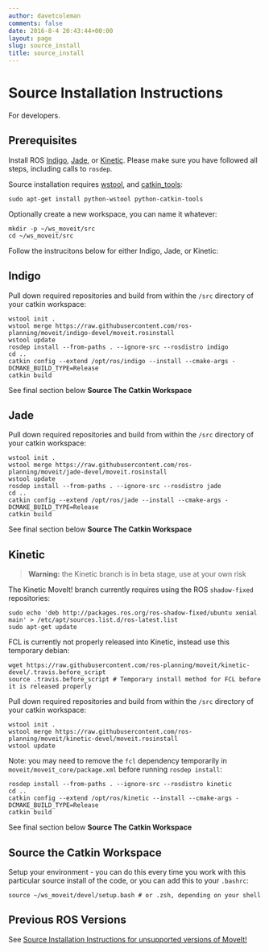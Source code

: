 ```yaml
---
author: davetcoleman
comments: false
date: 2016-8-4 20:43:44+00:00
layout: page
slug: source_install
title: source_install
---
```


# Source Installation Instructions

For developers.

## Prerequisites

Install ROS [Indigo](http://www.ros.org/wiki/indigo/Installation/Ubuntu), [Jade](http://www.ros.org/wiki/jade/Installation/Ubuntu), or [Kinetic](http://www.ros.org/wiki/kinetic/Installation/Ubuntu). Please make sure you have followed all steps, including calls to ``rosdep``.

Source installation requires [wstool](http://wiki.ros.org/wstool), and [catkin_tools](https://catkin-tools.readthedocs.io/en/latest/):

    sudo apt-get install python-wstool python-catkin-tools

Optionally create a new workspace, you can name it whatever:

    mkdir -p ~/ws_moveit/src
    cd ~/ws_moveit/src

Follow the instrucitons below for either Indigo, Jade, or Kinetic:

## Indigo

Pull down required repositories and build from within the ``/src`` directory of your catkin workspace:

    wstool init .
    wstool merge https://raw.githubusercontent.com/ros-planning/moveit/indigo-devel/moveit.rosinstall
    wstool update
    rosdep install --from-paths . --ignore-src --rosdistro indigo
    cd ..
    catkin config --extend /opt/ros/indigo --install --cmake-args -DCMAKE_BUILD_TYPE=Release
    catkin build

See final section below **Source The Catkin Workspace**

## Jade

Pull down required repositories and build from within the ``/src`` directory of your catkin workspace:

    wstool init .
    wstool merge https://raw.githubusercontent.com/ros-planning/moveit/jade-devel/moveit.rosinstall
    wstool update
    rosdep install --from-paths . --ignore-src --rosdistro jade
    cd ..
    catkin config --extend /opt/ros/jade --install --cmake-args -DCMAKE_BUILD_TYPE=Release
    catkin build

See final section below **Source The Catkin Workspace**

## Kinetic

> **Warning:** the Kinetic branch is in beta stage, use at your own risk

The Kinetic MoveIt! branch currently requires using the ROS ``shadow-fixed`` repositories:

    sudo echo 'deb http://packages.ros.org/ros-shadow-fixed/ubuntu xenial main' > /etc/apt/sources.list.d/ros-latest.list
    sudo apt-get update

FCL is currently not properly released into Kinetic, instead use this temporary debian:

    wget https://raw.githubusercontent.com/ros-planning/moveit/kinetic-devel/.travis.before_script
    source .travis.before_script # Temporary install method for FCL before it is released properly

Pull down required repositories and build from within the ``/src`` directory of your catkin workspace:

    wstool init .
    wstool merge https://raw.githubusercontent.com/ros-planning/moveit/kinetic-devel/moveit.rosinstall
    wstool update

Note: you may need to remove the ``fcl`` dependency temporarily in ``moveit/moveit_core/package.xml`` before running ``rosdep install``:

    rosdep install --from-paths . --ignore-src --rosdistro kinetic
    cd ..
    catkin config --extend /opt/ros/kinetic --install --cmake-args -DCMAKE_BUILD_TYPE=Release
    catkin build

See final section below **Source The Catkin Workspace**

## Source the Catkin Workspace

Setup your environment - you can do this every time you work with this particular source install of the code, or you can add this to your ``.bashrc``:

    source ~/ws_moveit/devel/setup.bash # or .zsh, depending on your shell

## Previous ROS Versions

See [Source Installation Instructions for unsupported versions of MoveIt!](deprecated)
